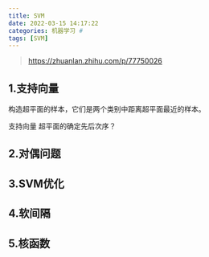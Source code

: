 ```yaml
---
title: SVM
date: 2022-03-15 14:17:22
categories: 机器学习 #
tags: [SVM]
---
```


>https://zhuanlan.zhihu.com/p/77750026

## 1.支持向量

构造超平面的样本，它们是两个类别中距离超平面最近的样本。

支持向量   超平面的确定先后次序？



## 2.对偶问题





## 3.SVM优化







## 4.软间隔





## 5.核函数





